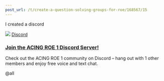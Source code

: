 ```yaml
---
post_url: /t/create-a-question-solving-groups-for-roe/168567/15
---
```

I created a discord

![](https://europe1.discourse-cdn.com/flex013/uploads/iitm/original/3X/0/6/069dfcbf1c98ea2160a1c33abb79107eaf6f2b36.png)
[Discord](https://discord.com/invite/vFTqFMw6)

### [Join the ACING ROE 1 Discord Server!](https://discord.com/invite/vFTqFMw6)

Check out the ACING ROE 1 community on Discord – hang out with 1 other members and enjoy free voice and text chat.

@all